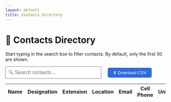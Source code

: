 ```yaml
---
layout: default
title: Contacts Directory
---
```


# 📇 Contacts Directory

<p>Start typing in the search box to filter contacts. By default, only the first 50 are shown.</p>

<div style="margin-bottom: 1rem;">
  <input type="text" id="searchInput" placeholder="🔍 Search contacts..." style="width: 60%; padding: 0.5rem; font-size: 1rem;" />
  <button id="downloadBtn" style="padding: 0.5rem 1rem; margin-left: 1rem; background: #2d6cdf; color: white; border: none; border-radius: 5px; cursor: pointer;">
    ⬇ Download CSV
  </button>
</div>

<table id="resultsTable" class="table table-striped" style="width: 100%; border-collapse: collapse;">
  <thead>
    <tr>
      <th style="cursor:pointer;">Name</th>
      <th style="cursor:pointer;">Designation</th>
      <th style="cursor:pointer;">Extension</th>
      <th style="cursor:pointer;">Location</th>
      <th style="cursor:pointer;">Email</th>
      <th style="cursor:pointer;">Cell Phone</th>
      <th style="cursor:pointer;">Unit</th>
    </tr>
  </thead>
  <tbody id="resultsTableBody"></tbody>
</table>

<!-- Dependencies -->
<script src="https://unpkg.com/lunr/lunr.js"></script>
<script src="https://cdnjs.cloudflare.com/ajax/libs/tablesort/5.2.1/tablesort.min.js"></script>

<!-- Custom script -->
<script src="/assets/js/contact-search.js"></script>
